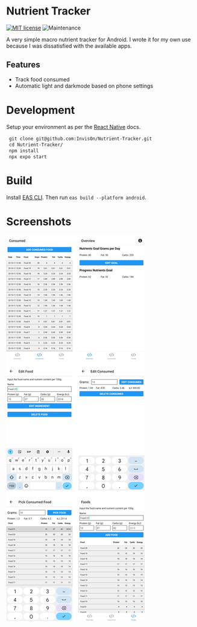 # Nutrient Tracker

[![MIT license](https://img.shields.io/badge/License-MIT-blue.svg)](LICENSE)
![Maintenance](https://img.shields.io/badge/Maintained%3F-no-red.svg)

A very simple macro nutrient tracker for Android.
I wrote it for my own use because I was dissatisfied with the available apps.

## Features

- Track food consumed
- Automatic light and darkmode based on phone settings

# Development

Setup your environment as per the [React Native](https://reactnative.dev/docs/set-up-your-environment) docs.

```shell
 git clone git@github.com:InvisOn/Nutrient-Tracker.git
 cd Nutrient-Tracker/
 npm install
 npx expo start
```

# Build

Install [EAS CLI](https://docs.expo.dev/build/setup/). Then run `eas build --platform android`.

# Screenshots

![screenshots]( images/screenshot.png )
